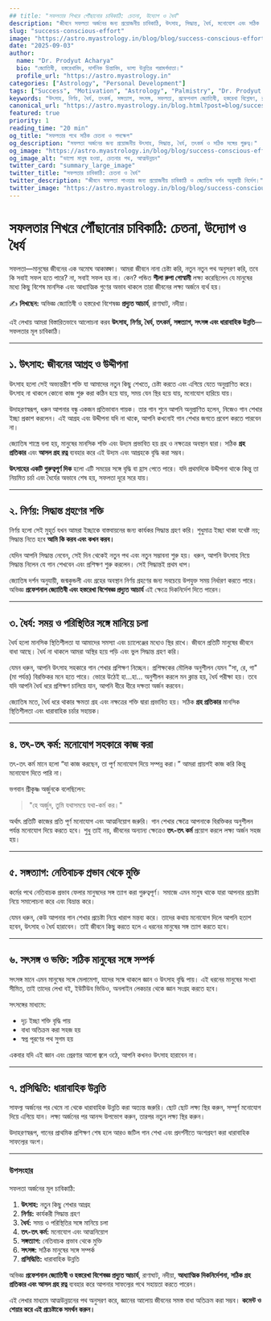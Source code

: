 ```yaml
---
## title: "সফলতার শিখরে পৌঁছানোর চাবিকাঠি: চেতনা, উদ্যোগ ও ধৈর্য"
description: "জীবনে সফলতা অর্জনের জন্য প্রয়োজনীয় চাবিকাঠি, উৎসাহ, সিদ্ধান্ত, ধৈর্য, মনোযোগ এবং সঠিক সঙ্গের গুরুত্ব। জ্যোতিষ দর্শন অনুযায়ী নির্দেশ।"
slug: "success-conscious-effort" 
image: "https://astro.myastrology.in/blog/blog/success-conscious-effort.webp"
date: "2025-09-03"
author:
  name: "Dr. Prodyut Acharya"
  bio: "জ্যোতিষী, হস্তরেখাবিদ, দার্শনিক চিন্তাবিদ, ভাগ্য উন্নতির পরামর্শদাতা।"
  profile_url: "https://astro.myastrology.in"
categories: ["Astrology", "Personal Development"]
tags: ["Success", "Motivation", "Astrology", "Palmistry", "Dr. Prodyut Acharya"]
keywords: "উৎসাহ, নির্ণয়, ধৈর্য, তৎকর্ম, সঙ্গত্যাগ, সৎসঙ্গ, সফলতা, প্রফেশনাল জ্যোতিষী, হস্তরেখা বিশ্লেষণ, রাণাঘাট, নদীয়া, গ্রহ প্রতিকার, আসল গ্রহ রত্ন"
canonical_url: "https://astro.myastrology.in/blog.html?post=blog/success-conscious-effort"
featured: true
priority: 1
reading_time: "20 min"
og_title: "সফলতার পথে সঠিক চেতনা ও পদক্ষেপ"
og_description: "সফলতা অর্জনের জন্য প্রয়োজনীয় উৎসাহ, সিদ্ধান্ত, ধৈর্য, তৎকর্ম ও সঠিক সঙ্গের গুরুত্ব।"
og_image: "https://astro.myastrology.in/blog/blog/success-conscious-effort.webp"
og_image_alt: "ভালো মানুষ হওয়া, চেতনার পথ, আত্মউন্নয়ন"
twitter_card: "summary_large_image"
twitter_title: "সফলতার চাবিকাঠি: চেতনা ও ধৈর্য"
twitter_description: "জীবনে সফলতা পাওয়ার জন্য প্রয়োজনীয় চাবিকাঠি ও জ্যোতিষ দর্শন অনুযায়ী নির্দেশ।"
twitter_image: "https://astro.myastrology.in/blog/blog/success-conscious-effort.webp"
---
```


# সফলতার শিখরে পৌঁছানোর চাবিকাঠি: চেতনা, উদ্যোগ ও ধৈর্য

সফলতা—মানুষের জীবনের এক অমোঘ আকাঙ্ক্ষা। আমরা জীবনে নানা চেষ্টা করি, নতুন নতুন পথ অনুসরণ করি, তবে কি সবাই সফল হতে পারে? না, সবাই সফল হয় না। কেন? পন্ডিত **শীলা রুপা গোস্বামী** লক্ষ্য করেছিলেন যে মানুষের মধ্যে কিছু বিশেষ মানসিক এবং আধ্যাত্মিক গুণের অভাব থাকলে তারা জীবনের লক্ষ্য অর্জনে ব্যর্থ হয়।  

✍️ **লিখছেন:** অভিজ্ঞ জ্যোতিষী ও হস্তরেখা বিশেষজ্ঞ **প্রদ্যুত আচার্য**, রাণাঘাট, নদীয়া।  

এই লেখায় আমরা বিস্তারিতভাবে আলোচনা করব **উৎসাহ, নির্ণয়, ধৈর্য, তৎকর্ম, সঙ্গত্যাগ, সৎসঙ্গ এবং ধারাবাহিক উন্নতি**—সফলতার মূল চাবিকাঠি।  

---

## ১. উৎসাহ: জীবনের আগ্রহ ও উদ্দীপনা

উৎসাহ হলো সেই অভ্যন্তরীণ শক্তি যা আমাদের নতুন কিছু শেখতে, চেষ্টা করতে এবং এগিয়ে যেতে অনুপ্রাণিত করে। উৎসাহ না থাকলে কোনো কাজ শুরু করা কঠিন হয়ে যায়, সময় যেন স্থির হয়ে যায়, মনোযোগ হারিয়ে যায়।  

উদাহরণস্বরূপ, ধরুন আপনার বন্ধু একজন প্রতিভাবান গায়ক। তার গান শুনে আপনি অনুপ্রাণিত হলেন, নিজেও গান শেখার ইচ্ছা প্রকাশ করলেন। এই আগ্রহ এবং উদ্দীপনা যদি না থাকে, আপনি কখনোই গান শেখার জগতে প্রবেশ করতে পারবেন না।  

জ্যোতিষ শাস্ত্রে বলা হয়, মানুষের মানসিক শক্তি এবং উদ্যম প্রভাবিত হয় গ্রহ ও নক্ষত্রের অবস্থান দ্বারা। সঠিক **গ্রহ প্রতিকার** এবং **আসল গ্রহ রত্ন** ব্যবহার করে এই উদ্যম এবং আগ্রহকে বৃদ্ধি করা সম্ভব।  

**উৎসাহের একটি গুরুত্বপূর্ণ দিক** হলো এটি সময়ের সঙ্গে বৃদ্ধি বা হ্রাস পেতে পারে। যদি প্রথমদিকে উদ্দীপনা থাকে কিন্তু তা নিয়মিত চর্চা এবং ধৈর্যের অভাবে শেষ হয়, সফলতা দূরে সরে যায়।  

---

## ২. নির্ণয়: সিদ্ধান্ত গ্রহণের শক্তি

নির্ণয় হলো সেই মুহূর্ত যখন আমরা ইচ্ছাকে বাস্তবায়নের জন্য কার্যকর সিদ্ধান্ত গ্রহণ করি। শুধুমাত্র ইচ্ছা থাকা যথেষ্ট নয়; সিদ্ধান্ত নিতে হবে **আমি কি করব এবং কখন করব।**  

যেদিন আপনি সিদ্ধান্ত নেবেন, সেই দিন থেকেই নতুন পথ এবং নতুন সম্ভাবনা শুরু হয়। ধরুন, আপনি উৎসাহ নিয়ে সিদ্ধান্ত নিলেন যে গান শেখবেন এবং প্রশিক্ষণ শুরু করলেন। সেই সিদ্ধান্তই প্রথম ধাপ।  

জ্যোতিষ দর্শন অনুযায়ী, জন্মকুন্ডলী এবং গ্রহের অবস্থান নির্ণয় গ্রহণের জন্য সবচেয়ে উপযুক্ত সময় নির্ধারণ করতে পারে। অভিজ্ঞ **প্রফেশনাল জ্যোতিষী এবং হস্তরেখা বিশেষজ্ঞ প্রদ্যুত আচার্য** এই ক্ষেত্রে দিকনির্দেশ দিতে পারেন।  

---

## ৩. ধৈর্য: সময় ও পরিস্থিতির সঙ্গে মানিয়ে চলা

ধৈর্য হলো মানসিক স্থিতিশীলতা যা আমাদের সমস্যা এবং চ্যালেঞ্জের মধ্যেও স্থির রাখে। জীবনে প্রতিটি মানুষের জীবনে বাধা আছে। ধৈর্য না থাকলে আমরা অস্থির হয়ে পড়ি এবং ভুল সিদ্ধান্ত গ্রহণ করি।  

যেমন ধরুন, আপনি উৎসাহ সহকারে গান শেখার প্রশিক্ষণ নিচ্ছেন। প্রশিক্ষকের মৌলিক অনুশীলন যেমন "সা, রে, গা" (মা পর্যন্ত) বিরক্তিকর মনে হতে পারে। ভোরে উঠেই হা…হা… অনুশীলন করলে মন ক্লান্ত হয়, ধৈর্য পরীক্ষা হয়। তবে যদি আপনি ধৈর্য ধরে প্রশিক্ষণ চালিয়ে যান, আপনি ধীরে ধীরে দক্ষতা অর্জন করবেন।  

জ্যোতিষ মতে, ধৈর্য ধরে থাকার ক্ষমতা গ্রহ এবং নক্ষত্রের শক্তি দ্বারা প্রভাবিত হয়। সঠিক **গ্রহ প্রতিকার** মানসিক স্থিতিশীলতা এবং ধারাবাহিক চর্চার সহায়ক।  

---

## ৪. তৎ-তৎ কর্ম: মনোযোগ সহকারে কাজ করা

তৎ-তৎ কর্ম মানে হলো “যা কাজ করছেন, তা পূর্ণ মনোযোগ দিয়ে সম্পন্ন করা।” আমরা প্রায়শই কাজ করি কিন্তু মনোযোগ দিতে পারি না।  

ভগবান শ্রীকৃষ্ণ অর্জুনকে বলেছিলেন:  

> "হে অর্জুন, তুমি যথাসময়ে যথা-কর্ম কর।"  

অর্থাৎ প্রতিটি কাজের প্রতি পূর্ণ মনোযোগ এবং আত্মনিয়োগ জরুরি। গান শেখার ক্ষেত্রে আপনাকে বিরক্তিকর অনুশীলন পর্যন্ত মনোযোগ দিয়ে করতে হবে। শুধু তাই নয়, জীবনের অন্যান্য ক্ষেত্রেও **তৎ-তৎ কর্ম** প্রয়োগ করলে লক্ষ্য অর্জন সহজ হয়।  

---

## ৫. সঙ্গত্যাগ: নেতিবাচক প্রভাব থেকে মুক্তি

কর্মের পথে নেতিবাচক প্রভাব ফেলার মানুষদের সঙ্গ ত্যাগ করা গুরুত্বপূর্ণ। সমাজে এমন মানুষ থাকে যারা আপনার প্রচেষ্টা নিয়ে সমালোচনা করে এবং বিভ্রান্ত করে।  

যেমন ধরুন, কেউ আপনার গান শেখার প্রচেষ্টা নিয়ে খারাপ মন্তব্য করে। তাদের কথায় মনোযোগ দিলে আপনি হতাশ হবেন, উৎসাহ ও ধৈর্য হারাবেন। তাই জীবনে কিছু করতে হলে এ ধরনের মানুষের সঙ্গ ত্যাগ করতে হবে।  

---

## ৬. সৎসঙ্গ ও ভক্তি: সঠিক মানুষের সঙ্গে সম্পর্ক

সৎসঙ্গ মানে এমন মানুষের সঙ্গে মেলামেশা, যাদের সঙ্গে থাকলে জ্ঞান ও উৎসাহ বৃদ্ধি পায়। এই ধরনের মানুষের সংখ্যা সীমিত, তাই তাদের লেখা বই, ইউটিউব ভিডিও, অনলাইন লেকচার থেকে জ্ঞান সংগ্রহ করতে হবে।  

সৎসঙ্গের মাধ্যমে:  
- দৃঢ় ইচ্ছা শক্তি বৃদ্ধি পায়  
- বাধা অতিক্রম করা সহজ হয়  
- স্বপ্ন পূরণের পথ সুগম হয়  

একবার যদি এই জ্ঞান এবং প্রেরণার আলো জ্বলে ওঠে, আপনি কখনও উৎসাহ হারাবেন না।  

---

## ৭. প্রসিদ্ধিতি: ধারাবাহিক উন্নতি

সাফল্য অর্জনের পর থেমে না থেকে ধারাবাহিক উন্নতি করা অত্যন্ত জরুরি। ছোট ছোট লক্ষ্য স্থির করুন, সম্পূর্ণ মনোযোগ দিয়ে এগিয়ে যান। লক্ষ্য অর্জনের পর আনন্দ উপভোগ করুন, তারপর নতুন লক্ষ্য স্থির করুন।  

উদাহরণস্বরূপ, গানের প্রাথমিক প্রশিক্ষণ শেষ হলে আরও জটিল গান শেখা এবং প্রদর্শনীতে অংশগ্রহণ করা ধারাবাহিক সাফল্যের অংশ।  

---

### উপসংহার

সফলতা অর্জনের মূল চাবিকাঠি:  

1. **উৎসাহ:** নতুন কিছু শেখার আগ্রহ  
2. **নির্ণয়:** কার্যকরী সিদ্ধান্ত গ্রহণ  
3. **ধৈর্য:** সময় ও পরিস্থিতির সঙ্গে মানিয়ে চলা  
4. **তৎ-তৎ কর্ম:** মনোযোগ এবং আত্মনিয়োগ  
5. **সঙ্গত্যাগ:** নেতিবাচক প্রভাব থেকে মুক্তি  
6. **সৎসঙ্গ:** সঠিক মানুষের সঙ্গে সম্পর্ক  
7. **প্রসিদ্ধিতি:** ধারাবাহিক উন্নতি  

অভিজ্ঞ **প্রফেশনাল জ্যোতিষী ও হস্তরেখা বিশেষজ্ঞ প্রদ্যুত আচার্য**, রাণাঘাট, নদীয়া, **আধ্যাত্মিক দিকনির্দেশনা, সঠিক গ্রহ প্রতিকার এবং আসল গ্রহ রত্ন** ব্যবহার করে আপনার সাফল্যের পথে সহায়তা করতে পারেন।  

এই লেখার মাধ্যমে আত্মউন্নয়নের পথ অনুসরণ করে, জ্ঞানের আলোয় জীবনের সমস্ত বাধা অতিক্রম করা সম্ভব। **কমেন্ট ও শেয়ার করে এই প্রচেষ্টাকে সমর্থন করুন।**
